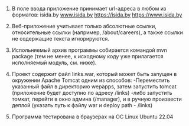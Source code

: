 1) В поле ввода приложение принимает url-адреса в любом из форматов:
isida.by
www.isida.by
https://isida.by
https://www.isida.by

2) Веб-приложение учитывает только абсолютные ссылки, относительные ссылки (например, /about/careers), 
а также ссылки не содержащие текста игнорируются.

3) Испольняемый архив программы собирается командой mvn package (тем не менее, к исходному коду уже прилагается исполняемый 
модуль, см. ниже).

4) Проект содержит файл links.war, который может быть запущен в окружении Apache Tomcat одним из способов:
-Переместить указанный файл в директорию wepapps, затем запустить tomcat (приложение будет доступно по адресу /links)
-либо запустить томкат, перейти в окно админа (/manager), и в ручную произвести деплой (указать путь к файлу war и deploy path - /links)

5) Программа тестирована в браузерах на ОС Linux Ubuntu 22.04

